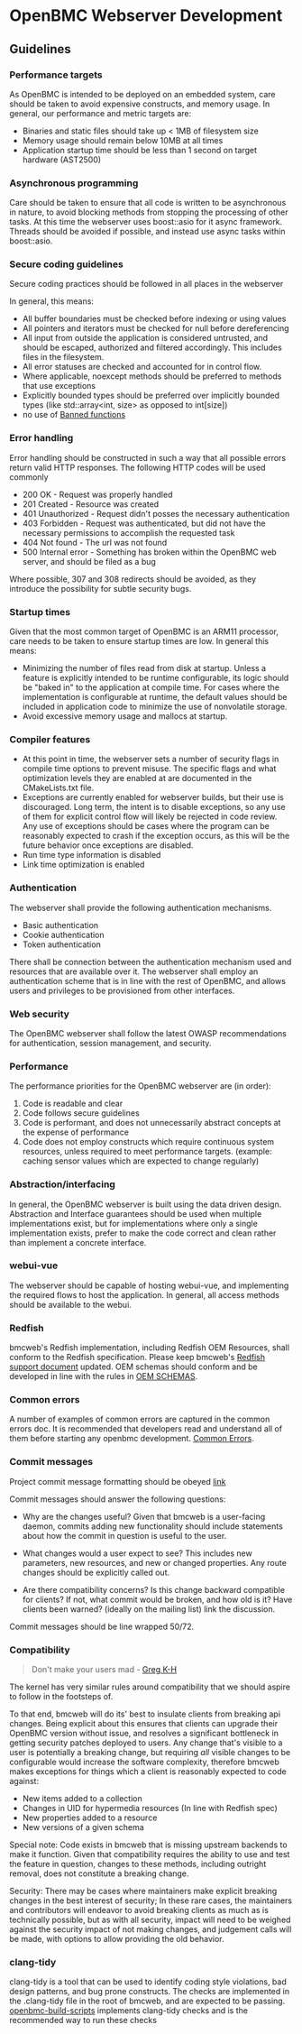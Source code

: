 # OpenBMC Webserver Development

## Guidelines

### Performance targets

As OpenBMC is intended to be deployed on an embedded system, care should be
taken to avoid expensive constructs, and memory usage. In general, our
performance and metric targets are:

- Binaries and static files should take up < 1MB of filesystem size
- Memory usage should remain below 10MB at all times
- Application startup time should be less than 1 second on target hardware
  (AST2500)

### Asynchronous programming

Care should be taken to ensure that all code is written to be asynchronous in
nature, to avoid blocking methods from stopping the processing of other tasks.
At this time the webserver uses boost::asio for it async framework. Threads
should be avoided if possible, and instead use async tasks within boost::asio.

### Secure coding guidelines

Secure coding practices should be followed in all places in the webserver

In general, this means:

- All buffer boundaries must be checked before indexing or using values
- All pointers and iterators must be checked for null before dereferencing
- All input from outside the application is considered untrusted, and should be
  escaped, authorized and filtered accordingly. This includes files in the
  filesystem.
- All error statuses are checked and accounted for in control flow.
- Where applicable, noexcept methods should be preferred to methods that use
  exceptions
- Explicitly bounded types should be preferred over implicitly bounded types
  (like std::array<int, size> as opposed to int[size])
- no use of
  [Banned functions](https://github.com/intel/safestringlib/wiki/SDL-List-of-Banned-Functions "Banned function list")

### Error handling

Error handling should be constructed in such a way that all possible errors
return valid HTTP responses. The following HTTP codes will be used commonly

- 200 OK - Request was properly handled
- 201 Created - Resource was created
- 401 Unauthorized - Request didn't posses the necessary authentication
- 403 Forbidden - Request was authenticated, but did not have the necessary
  permissions to accomplish the requested task
- 404 Not found - The url was not found
- 500 Internal error - Something has broken within the OpenBMC web server, and
  should be filed as a bug

Where possible, 307 and 308 redirects should be avoided, as they introduce the
possibility for subtle security bugs.

### Startup times

Given that the most common target of OpenBMC is an ARM11 processor, care needs
to be taken to ensure startup times are low. In general this means:

- Minimizing the number of files read from disk at startup. Unless a feature is
  explicitly intended to be runtime configurable, its logic should be "baked in"
  to the application at compile time. For cases where the implementation is
  configurable at runtime, the default values should be included in application
  code to minimize the use of nonvolatile storage.
- Avoid excessive memory usage and mallocs at startup.

### Compiler features

- At this point in time, the webserver sets a number of security flags in
  compile time options to prevent misuse. The specific flags and what
  optimization levels they are enabled at are documented in the CMakeLists.txt
  file.
- Exceptions are currently enabled for webserver builds, but their use is
  discouraged. Long term, the intent is to disable exceptions, so any use of
  them for explicit control flow will likely be rejected in code review. Any use
  of exceptions should be cases where the program can be reasonably expected to
  crash if the exception occurs, as this will be the future behavior once
  exceptions are disabled.
- Run time type information is disabled
- Link time optimization is enabled

### Authentication

The webserver shall provide the following authentication mechanisms.

- Basic authentication
- Cookie authentication
- Token authentication

There shall be connection between the authentication mechanism used and
resources that are available over it. The webserver shall employ an
authentication scheme that is in line with the rest of OpenBMC, and allows users
and privileges to be provisioned from other interfaces.

### Web security

The OpenBMC webserver shall follow the latest OWASP recommendations for
authentication, session management, and security.

### Performance

The performance priorities for the OpenBMC webserver are (in order):

1. Code is readable and clear
2. Code follows secure guidelines
3. Code is performant, and does not unnecessarily abstract concepts at the
   expense of performance
4. Code does not employ constructs which require continuous system resources,
   unless required to meet performance targets. (example: caching sensor values
   which are expected to change regularly)

### Abstraction/interfacing

In general, the OpenBMC webserver is built using the data driven design.
Abstraction and Interface guarantees should be used when multiple
implementations exist, but for implementations where only a single
implementation exists, prefer to make the code correct and clean rather than
implement a concrete interface.

### webui-vue

The webserver should be capable of hosting webui-vue, and implementing the
required flows to host the application. In general, all access methods should be
available to the webui.

### Redfish

bmcweb's Redfish implementation, including Redfish OEM Resources, shall conform
to the Redfish specification. Please keep bmcweb's
[Redfish support document](https://github.com/openbmc/bmcweb/blob/master/Redfish.md)
updated. OEM schemas should conform and be developed in line with the rules in
[OEM SCHEMAS](https://github.com/openbmc/bmcweb/blob/master/OEM_SCHEMAS.md).

### Common errors

A number of examples of common errors are captured in the common errors doc. It
is recommended that developers read and understand all of them before starting
any openbmc development.
[Common Errors](https://github.com/openbmc/bmcweb/blob/master/COMMON_ERRORS.md).

### Commit messages

Project commit message formatting should be obeyed
[link](https://github.com/openbmc/docs/blob/master/CONTRIBUTING.md#formatting-commit-messages)

Commit messages should answer the following questions:

- Why are the changes useful? Given that bmcweb is a user-facing daemon, commits
  adding new functionality should include statements about how the commit in
  question is useful to the user.

- What changes would a user expect to see? This includes new parameters, new
  resources, and new or changed properties. Any route changes should be
  explicitly called out.

- Are there compatibility concerns? Is this change backward compatible for
  clients? If not, what commit would be broken, and how old is it? Have clients
  been warned? (ideally on the mailing list) link the discussion.

Commit messages should be line wrapped 50/72.

### Compatibility

> Don't make your users mad -
> [Greg K-H](https://git.sr.ht/~gregkh/presentation-application_summit/tree/main/keep_users_happy.pdf)

The kernel has very similar rules around compatibility that we should aspire to
follow in the footsteps of.

To that end, bmcweb will do its' best to insulate clients from breaking api
changes. Being explicit about this ensures that clients can upgrade their
OpenBMC version without issue, and resolves a significant bottleneck in getting
security patches deployed to users. Any change that's visible to a user is
potentially a breaking change, but requiring _all_ visible changes to be
configurable would increase the software complexity, therefore bmcweb makes
exceptions for things which a client is reasonably expected to code against:

- New items added to a collection
- Changes in UID for hypermedia resources (In line with Redfish spec)
- New properties added to a resource
- New versions of a given schema

Special note: Code exists in bmcweb that is missing upstream backends to make it
function. Given that compatibility requires the ability to use and test the
feature in question, changes to these methods, including outright removal, does
not constitute a breaking change.

Security: There may be cases where maintainers make explicit breaking changes in
the best interest of security; In these rare cases, the maintainers and
contributors will endeavor to avoid breaking clients as much as is technically
possible, but as with all security, impact will need to be weighed against the
security impact of not making changes, and judgement calls will be made, with
options to allow providing the old behavior.

### clang-tidy

clang-tidy is a tool that can be used to identify coding style violations, bad
design patterns, and bug prone constructs. The checks are implemented in the
.clang-tidy file in the root of bmcweb, and are expected to be passing.
[openbmc-build-scripts](https://github.com/openbmc/openbmc-build-scripts/blob/master/run-unit-test-docker.sh)
implements clang-tidy checks and is the recommended way to run these checks
